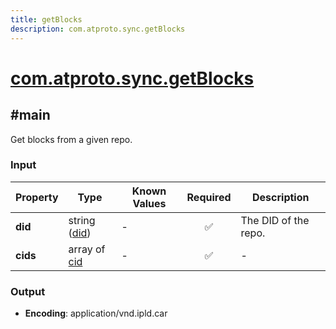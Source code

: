 ```yaml
---
title: getBlocks
description: com.atproto.sync.getBlocks
---
```


# [com.atproto.sync.getBlocks](https://github.com/myConsciousness/atproto.dart/blob/main/lexicons/com/atproto/sync/getBlocks.json)

## #main

Get blocks from a given repo.

### Input

| Property | Type | Known Values | Required | Description |
| --- | --- | --- | :---: | --- |
| **did** | string ([did](https://atproto.com/specs/did)) | - | ✅ | The DID of the repo. |
| **cids** | array of [cid](https://atproto.com/specs/repository#cid-formats) | - | ✅ | - |

### Output

- **Encoding**: application/vnd.ipld.car
